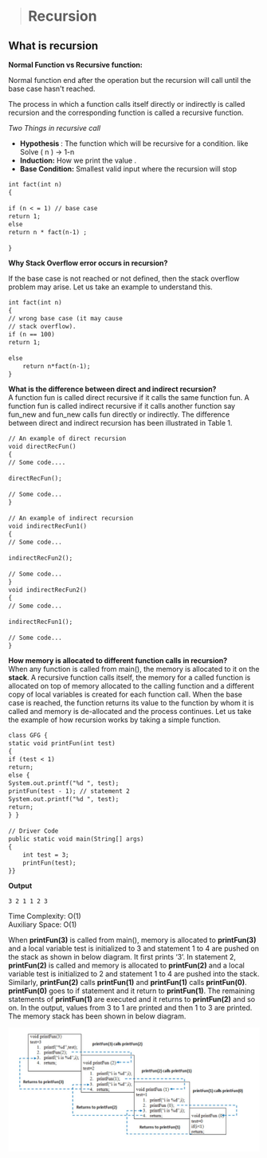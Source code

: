 > <h1> Recursion </h1>

<!DOCTYPE html>
<html lang="en">
<head>
    <meta charset="UTF-8">
    <meta http-equiv="X-UA-Compatible" content="IE=edge">
    <meta name="viewport" content="width=device-width, initial-scale=1.0">
</head>
<body>

<h2> What is recursion </h2>

<b>Normal Function vs Recursive function: </b>

Normal function end after the operation but the recursion will call until the base case hasn't reached.

The process in which a function calls itself directly or indirectly is called recursion and the corresponding function
is called a recursive function.

<i> Two Things in recursive call </i>
 <ul>
    <li><strong>Hypothesis </strong> : The function which will be recursive for a condition. like Solve ( n ) -> 1-n </li>
    <li><strong>Induction:</strong> How we print the value . </li>
    <li><strong>Base Condition:</strong> Smallest valid input where the recursion will stop</li>
</ul>
    
    int fact(int n)
    {

    if (n < = 1) // base case
    return 1;
    else    
    return n * fact(n-1) ;    

    }

<b>Why Stack Overflow error occurs in recursion?</b>

If the base case is not reached or not defined, then the stack overflow problem may arise. Let us take an example to
understand this.

    int fact(int n)
    {
    // wrong base case (it may cause
    // stack overflow).
    if (n == 100)
    return 1;

    else
        return n*fact(n-1);
    }

<b>What is the difference between direct and indirect recursion?</b>
<br>
A function fun is called direct recursive if it calls the same function fun. A function fun is called indirect recursive
if it calls another function say fun_new and fun_new calls fun directly or indirectly. The difference between direct and
indirect recursion has been illustrated in Table 1.

    // An example of direct recursion
    void directRecFun()
    {
    // Some code....

    directRecFun();

    // Some code...
    }

    // An example of indirect recursion
    void indirectRecFun1()
    {
    // Some code...

    indirectRecFun2();

    // Some code...
    }
    void indirectRecFun2()
    {
    // Some code...

    indirectRecFun1();

    // Some code...
    }

<b>How memory is allocated to different function calls in recursion?</b>
<br>
When any function is called from main(), the memory is allocated to it on the <b>stack</b>. A recursive function calls
itself, the memory for a called function is allocated on top of memory allocated to the calling function and a different
copy of local variables is created for each function call. When the base case is reached, the function returns its value
to the function by whom it is called and memory is de-allocated and the process continues.
Let us take the example of how recursion works by taking a simple function.

    class GFG {
    static void printFun(int test)
    {
    if (test < 1)
    return;
    else {
    System.out.printf("%d ", test);
    printFun(test - 1); // statement 2
    System.out.printf("%d ", test);
    return;
    } }

	// Driver Code 
	public static void main(String[] args) 
	{ 
		int test = 3; 
		printFun(test); 
	}}

<b> Output</b>

    3 2 1 1 2 3 

Time Complexity: O(1)
<br>
Auxiliary Space: O(1)

<p>When <strong>printFun(3)</strong> is called from main(), memory is allocated to <strong>printFun(3)</strong> and a local variable test is initialized to 3 and statement 1 to 4 are pushed on the stack as shown in below diagram. It first prints ‘3’. In statement 2, <strong>printFun(2)</strong> is called and memory is allocated to <strong>printFun(2)</strong> and a local variable test is initialized to 2 and statement 1 to 4 are pushed into the stack. Similarly, <strong>printFun(2)</strong> calls <strong>printFun(1)</strong> and <strong>printFun(1)</strong> calls <strong>printFun(0)</strong>. <strong>printFun(0)</strong> goes to if statement and it return to <strong>printFun(1)</strong>. The remaining statements of <strong>printFun(1) </strong>are executed and it returns to <strong>printFun(2)</strong> and so on. In the output, values from 3 to 1 are printed and then 1 to 3 are printed. The memory stack has been shown in below diagram.</p>


![img.png](img.png)



</body>
</html>
